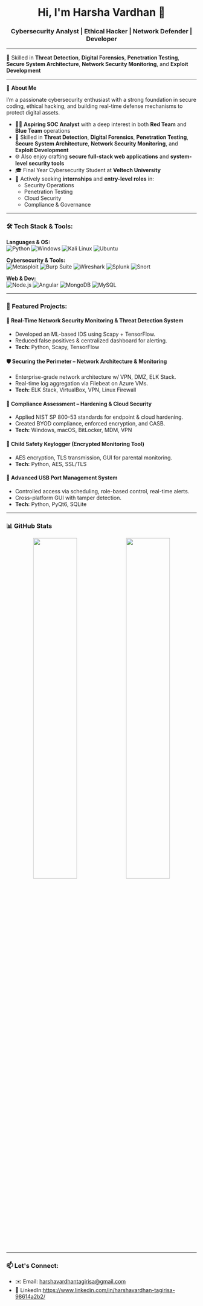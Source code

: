 <h1 align="center">Hi, I'm Harsha Vardhan 👋</h1>
<h3 align="center"> Cybersecurity Analyst | Ethical Hacker | Network Defender | Developer</h3>

---

🎯  Skilled in **Threat Detection**, **Digital Forensics**, **Penetration Testing**, **Secure System Architecture**, **Network Security Monitoring**, and **Exploit Development**


---

🔐 **About Me**

I’m a passionate cybersecurity enthusiast with a strong foundation in secure coding, ethical hacking, and building real-time defense mechanisms to protect digital assets.

- 👨‍💻 **Aspiring SOC Analyst** with a deep interest in both **Red Team** and **Blue Team** operations
- 📡  Skilled in **Threat Detection**, **Digital Forensics**, **Penetration Testing**, **Secure System Architecture**, **Network Security Monitoring**, and **Exploit Development**
- 🌐 Also enjoy crafting **secure full-stack web applications** and **system-level security tools**
- 🎓 Final Year Cybersecurity Student at **Veltech University**
- 🚀 Actively seeking **internships** and **entry-level roles** in:
  - Security Operations
  - Penetration Testing
  - Cloud Security
  - Compliance & Governance


---

### 🛠️ Tech Stack & Tools:

**Languages & OS:**  
![Python](https://img.shields.io/badge/Python-3776AB?style=flat&logo=python&logoColor=white) 
![Windows](https://img.shields.io/badge/Windows-0078D6?style=flat&logo=windows&logoColor=white)
![Kali Linux](https://img.shields.io/badge/Kali_Linux-557C94?style=flat&logo=linux&logoColor=white)
![Ubuntu](https://img.shields.io/badge/Ubuntu-E95420?style=flat&logo=ubuntu&logoColor=white)

**Cybersecurity & Tools:**  
![Metasploit](https://img.shields.io/badge/Metasploit-000000?style=flat&logo=data&logoColor=white)
![Burp Suite](https://img.shields.io/badge/Burp%20Suite-FE7A16?style=flat)
![Wireshark](https://img.shields.io/badge/Wireshark-1679A7?style=flat)
![Splunk](https://img.shields.io/badge/Splunk-000000?style=flat)
![Snort](https://img.shields.io/badge/Snort-E91E63?style=flat)

**Web & Dev:**  
![Node.js](https://img.shields.io/badge/Node.js-339933?style=flat&logo=nodedotjs&logoColor=white)
![Angular](https://img.shields.io/badge/Angular-DD0031?style=flat&logo=angular&logoColor=white)
![MongoDB](https://img.shields.io/badge/MongoDB-47A248?style=flat&logo=mongodb&logoColor=white)
![MySQL](https://img.shields.io/badge/MySQL-4479A1?style=flat&logo=mysql&logoColor=white)

---

### 📘 Featured Projects:

#### 🔎 Real-Time Network Security Monitoring & Threat Detection System
- Developed an ML-based IDS using Scapy + TensorFlow.
- Reduced false positives & centralized dashboard for alerting.
- **Tech:** Python, Scapy, TensorFlow

#### 🛡️ Securing the Perimeter – Network Architecture & Monitoring
- Enterprise-grade network architecture w/ VPN, DMZ, ELK Stack.
- Real-time log aggregation via Filebeat on Azure VMs.
- **Tech:** ELK Stack, VirtualBox, VPN, Linux Firewall

#### 🔐 Compliance Assessment – Hardening & Cloud Security
- Applied NIST SP 800-53 standards for endpoint & cloud hardening.
- Created BYOD compliance, enforced encryption, and CASB.
- **Tech:** Windows, macOS, BitLocker, MDM, VPN

#### 👶 Child Safety Keylogger (Encrypted Monitoring Tool)
- AES encryption, TLS transmission, GUI for parental monitoring.
- **Tech:** Python, AES, SSL/TLS

#### 💾 Advanced USB Port Management System
- Controlled access via scheduling, role-based control, real-time alerts.
- Cross-platform GUI with tamper detection.
- **Tech:** Python, PyQt6, SQLite

---

### 📊 GitHub Stats

<p align="center">
  <img src="https://github-readme-stats.vercel.app/api?username=YourGitHubUsername&show_icons=true&theme=radical" width="48%"/>
  <img src="https://github-readme-stats.vercel.app/api/top-langs/?username=YourGitHubUsername&layout=compact&theme=radical" width="48%"/>
</p>

---

### 📫 Let's Connect:

- ✉️ Email: [harshavardhantagirisa@gmail.com](mailto:harshavardhantagirisa@gmail.com)
- 🔗 LinkedIn:https://www.linkedin.com/in/harshavardhan-tagirisa-98614a2b2/
